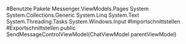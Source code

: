 #Benutzte Pakete
Messenger.ViewModels.Pages
System
System.Collections.Generic
System.Linq
System.Text
System.Threading.Tasks
System.Windows.Input
#Importschnittstellen
#Exportschnittstellen
public SendMessageControlViewModel(ChatViewModel parentViewModel)
